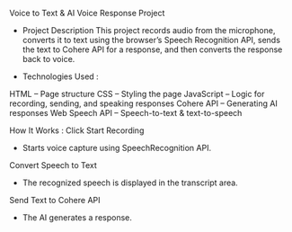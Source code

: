 Voice to Text & AI Voice Response Project 


- Project Description
This project records audio from the microphone, converts it to text using the browser’s Speech Recognition API, 
sends the text to Cohere API for a response, and then converts the response back to voice.


- Technologies Used :
  
HTML – Page structure
CSS – Styling the page
JavaScript – Logic for recording, sending, and speaking responses
Cohere API – Generating AI responses
Web Speech API – Speech-to-text & text-to-speech


How It Works :
Click Start Recording
- Starts voice capture using SpeechRecognition API.

Convert Speech to Text
- The recognized speech is displayed in the transcript area.

Send Text to Cohere API
- The AI generates a response.
